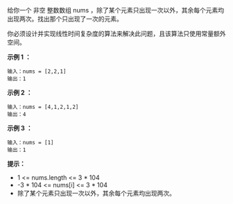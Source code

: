 给你一个 非空 整数数组 nums ，除了某个元素只出现一次以外，其余每个元素均出现两次。找出那个只出现了一次的元素。

你必须设计并实现线性时间复杂度的算法来解决此问题，且该算法只使用常量额外空间。

**示例 1 ：**

    输入：nums = [2,2,1]
    输出：1

**示例 2 ：**

    输入：nums = [4,1,2,1,2]
    输出：4

**示例 3 ：**

    输入：nums = [1]
    输出：1

**提示：**

- 1 <= nums.length <= 3 * 104
- -3 * 104 <= nums[i] <= 3 * 104
- 除了某个元素只出现一次以外，其余每个元素均出现两次。